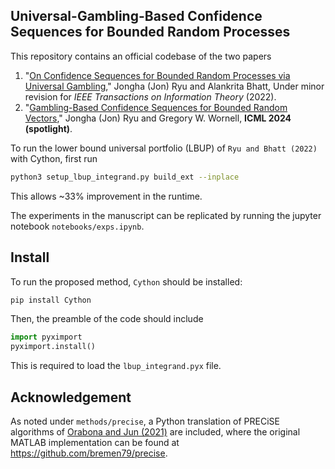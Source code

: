 ## Universal-Gambling-Based Confidence Sequences for Bounded Random Processes 

This repository contains an official codebase of the two papers 
1. "[On Confidence Sequences for Bounded Random Processes via Universal Gambling](https://arxiv.org/abs/2207.12382)," Jongha (Jon) Ryu and Alankrita Bhatt, Under minor revision for *IEEE Transactions on Information Theory* (2022).
2. "[Gambling-Based Confidence Sequences for Bounded Random Vectors](https://openreview.net/forum?id=mu7Er7f9NQ)," Jongha (Jon) Ryu and Gregory W. Wornell, **ICML 2024 (spotlight)**.

To run the lower bound universal portfolio (LBUP) of `Ryu and Bhatt (2022)` with Cython, first run
```bash
python3 setup_lbup_integrand.py build_ext --inplace
```
This allows ~33% improvement in the runtime.

The experiments in the manuscript can be replicated by running the jupyter notebook `notebooks/exps.ipynb`.

## Install
To run the proposed method, `Cython` should be installed:
```bash
pip install Cython
```
Then, the preamble of the code should include
```python
import pyximport
pyximport.install()
```
This is required to load the `lbup_integrand.pyx` file.


## Acknowledgement
As noted under `methods/precise`, a Python translation of PRECiSE algorithms of [Orabona and Jun (2021)](https://arxiv.org/abs/2110.14099) are included, 
where the original MATLAB implementation can be found at https://github.com/bremen79/precise. 
